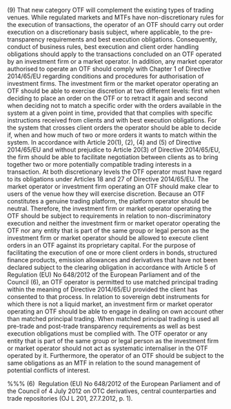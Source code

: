 (9) That new category OTF will complement the existing types of trading venues. While regulated markets and MTFs have non-discretionary rules for the execution of transactions, the operator of an OTF should carry out order execution on a discretionary basis subject, where applicable, to the pre-transparency requirements and best execution obligations. Consequently, conduct of business rules, best execution and client order handling obligations should apply to the transactions concluded on an OTF operated by an investment firm or a market operator. In addition, any market operator authorised to operate an OTF should comply with Chapter 1 of Directive 2014/65/EU regarding conditions and procedures for authorisation of investment firms. The investment firm or the market operator operating an OTF should be able to exercise discretion at two different levels: first when deciding to place an order on the OTF or to retract it again and second when deciding not to match a specific order with the orders available in the system at a given point in time, provided that that complies with specific instructions received from clients and with best execution obligations. For the system that crosses client orders the operator should be able to decide if, when and how much of two or more orders it wants to match within the system. In accordance with Article 20(1), (2), (4) and (5) of Directive 2014/65/EU and without prejudice to Article 20(3) of Directive 2014/65/EU, the firm should be able to facilitate negotiation between clients as to bring together two or more potentially compatible trading interests in a transaction. At both discretionary levels the OTF operator must have regard to its obligations under Articles 18 and 27 of Directive 2014/65/EU. The market operator or investment firm operating an OTF should make clear to users of the venue how they will exercise discretion. Because an OTF constitutes a genuine trading platform, the platform operator should be neutral. Therefore, the investment firm or market operator operating the OTF should be subject to requirements in relation to non-discriminatory execution and neither the investment firm or market operator operating the OTF nor any entity that is part of the same group or legal person as the investment firm or market operator should be allowed to execute client orders in an OTF against its proprietary capital. For the purpose of facilitating the execution of one or more client orders in bonds, structured finance products, emission allowances and derivatives that have not been declared subject to the clearing obligation in accordance with Article 5 of Regulation (EU) No 648/2012 of the European Parliament and of the Council (6), an OTF operator is permitted to use matched principal trading within the meaning of Directive 2014/65/EU provided the client has consented to that process. In relation to sovereign debt instruments for which there is not a liquid market, an investment firm or market operator operating an OTF should be able to engage in dealing on own account other than matched principal trading. When matched principal trading is used all pre-trade and post-trade transparency requirements as well as best execution obligations must be complied with. The OTF operator or any entity that is part of the same group or legal person as the investment firm or market operator should not act as systematic internaliser in the OTF operated by it. Furthermore, the operator of an OTF should be subject to the same obligations as an MTF in relation to the sound management of potential conflicts of interest.

%%% (6)  Regulation (EU) No 648/2012 of the European Parliament and of the Council of 4 July 2012 on OTC derivatives, central counterparties and trade repositories (OJ L 201, 27.7.2012, p. 1).